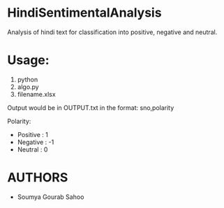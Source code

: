 # HindiSentimentalAnalysis

Analysis of hindi text for classification into positive, negative and neutral.

# Usage:
  1. python 
  2. algo.py 
  3. filename.xlsx

Output would be in OUTPUT.txt in the format:
	sno,polarity

Polarity:
- Positive : 1
- Negative : -1
- Neutral : 0

# AUTHORS
* Soumya Gourab Sahoo
